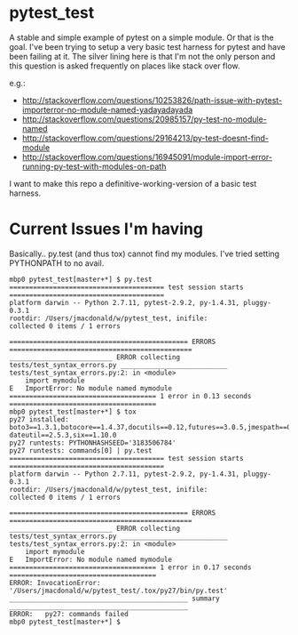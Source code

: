 # pytest_test
A stable and simple example of pytest on a simple module. Or that is the goal. I've been trying to setup a very basic test harness for pytest and have been failing at it. The silver lining here is that I'm not the only person and this question is asked frequently on places like stack over flow.

e.g.:

- http://stackoverflow.com/questions/10253826/path-issue-with-pytest-importerror-no-module-named-yadayadayada
- http://stackoverflow.com/questions/20985157/py-test-no-module-named
- http://stackoverflow.com/questions/29164213/py-test-doesnt-find-module
- http://stackoverflow.com/questions/16945091/module-import-error-running-py-test-with-modules-on-path

I want to make this repo a definitive-working-version of a basic test harness.

# Current Issues I'm having

Basically.. py.test (and thus tox) cannot find my modules. I've tried setting PYTHONPATH to no avail.

    mbp0 pytest_test[master+*] $ py.test
    ======================================= test session starts =======================================
    platform darwin -- Python 2.7.11, pytest-2.9.2, py-1.4.31, pluggy-0.3.1
    rootdir: /Users/jmacdonald/w/pytest_test, inifile:
    collected 0 items / 1 errors

    ============================================= ERRORS ==============================================
    __________________________ ERROR collecting tests/test_syntax_errors.py ___________________________
    tests/test_syntax_errors.py:2: in <module>
        import mymodule
    E   ImportError: No module named mymodule
    ===================================== 1 error in 0.13 seconds =====================================
    mbp0 pytest_test[master+*] $ tox
    py27 installed: boto3==1.3.1,botocore==1.4.37,docutils==0.12,futures==3.0.5,jmespath==0.9.0,py==1.4.31,pytest==2.9.2,python-dateutil==2.5.3,six==1.10.0
    py27 runtests: PYTHONHASHSEED='3183506784'
    py27 runtests: commands[0] | py.test
    ======================================= test session starts =======================================
    platform darwin -- Python 2.7.11, pytest-2.9.2, py-1.4.31, pluggy-0.3.1
    rootdir: /Users/jmacdonald/w/pytest_test, inifile:
    collected 0 items / 1 errors

    ============================================= ERRORS ==============================================
    __________________________ ERROR collecting tests/test_syntax_errors.py ___________________________
    tests/test_syntax_errors.py:2: in <module>
        import mymodule
    E   ImportError: No module named mymodule
    ===================================== 1 error in 0.17 seconds =====================================
    ERROR: InvocationError: '/Users/jmacdonald/w/pytest_test/.tox/py27/bin/py.test'
    _____________________________________________ summary _____________________________________________
    ERROR:   py27: commands failed
    mbp0 pytest_test[master+*] $
